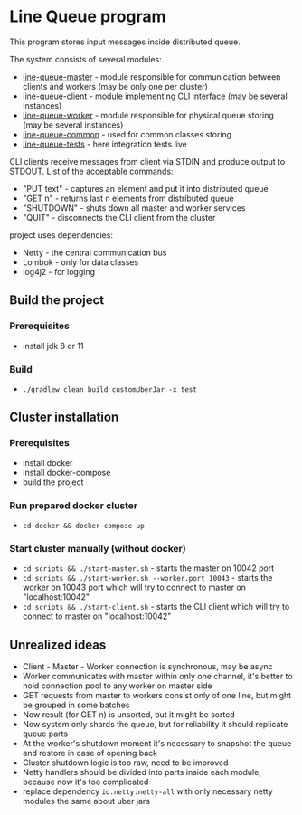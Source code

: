 # Line Queue program

This program stores input messages inside distributed queue.

The system consists of several modules:
- [line-queue-master](line-queue-master) - module responsible for communication between clients and workers (may be only one per cluster)
- [line-queue-client](line-queue-client) - module implementing CLI interface (may be several instances)
- [line-queue-worker](line-queue-worker) - module responsible for physical queue storing (may be several instances)
- [line-queue-common](line-queue-common) - used for common classes storing
- [line-queue-tests](line-queue-tests) - here integration tests live
 
CLI clients receive messages from client via STDIN and produce output to STDOUT.
List of the acceptable commands:
- "PUT text" - captures an element and put it into distributed queue
- "GET n" - returns last n elements from distributed queue
- "SHUTDOWN" - shuts down all master and worker services
- "QUIT" - disconnects the CLI client from the cluster

project uses dependencies:
- Netty - the central communication bus
- Lombok - only for data classes
- log4j2 - for logging

## Build the project

### Prerequisites
- install jdk 8 or 11

### Build
- `./gradlew clean build customUberJar -x test`

## Cluster installation

### Prerequisites
- install docker
- install docker-compose
- build the project

### Run prepared docker cluster
- `cd docker && docker-compose up`

### Start cluster manually (without docker)
- `cd scripts && ./start-master.sh` - starts the master on 10042 port
- `cd scripts && ./start-worker.sh --worker.port 10043` - starts the worker on 10043 port which will try to connect to master on "localhost:10042"
- `cd scripts && ./start-client.sh` - starts the CLI client which will try to connect to master on "localhost:10042"


## Unrealized ideas
- Client - Master - Worker connection is synchronous, may be async
- Worker communicates with master within only one channel, it's better to hold connection pool to any worker on master side
- GET requests from master to workers consist only of one line, but might be grouped in some batches
- Now result (for GET n) is unsorted, but it might be sorted
- Now system only shards the queue, but for reliability it should replicate queue parts
- At the worker's shutdown moment it's necessary to snapshot the queue and restore in case of opening back 
- Cluster shutdown logic is too raw, need to be improved
- Netty handlers should be divided into parts inside each module, because now it's too complicated
- replace dependency `io.netty:netty-all` with only necessary netty modules the same about uber jars